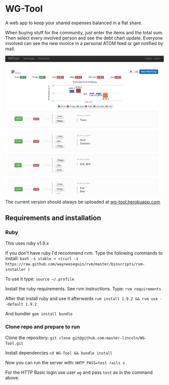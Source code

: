 WG-Tool
=======

A web app to keep your shared expenses balanced in a flat share.

When buying stuff for the community, just enter the items and the total sum.
Then select every involved person and see the debt chart update.
Everyone involved can see the new invoice in a personal ATOM feed or get notified by mail.

![Screenshot](doc/screen.png)

The current version should always be uploaded at [wg-tool.herokuapp.com](http://wg-tool.herokuapp.com/) 


Requirements and installation
-----------------------------

### Ruby
This uses ruby v1.9.x

If you don't have ruby I'd recommend rvm.
Type the following commands to install:
``bash -s stable < <(curl -s https://raw.github.com/wayneeseguin/rvm/master/binscripts/rvm-installer )``

To use it type:
``source ~/.profile``

Install the ruby requirements. See rvm instructions. Type:
``rvm requirements``

After that install ruby and use it afterwards
``rvm install 1.9.2 && rvm use --default 1.9.2``

And bundler
``gem install bundle``

### Clone repo and prepare to run

Clone the repository:
``git clone git@github.com:master-lincoln/WG-Tool.git``

Install dependencies 
``cd WG-Tool && bundle install``

Now you can run the server with:
``HHTP_PASS=test rails s``

For the HTTP Basic login use user ``wg`` and pass ``test`` as in the command above.
